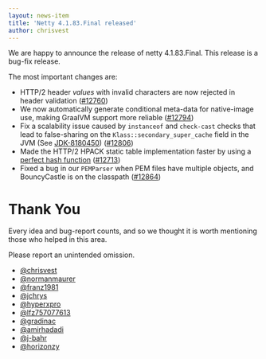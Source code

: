 ```yaml
---
layout: news-item
title: 'Netty 4.1.83.Final released'
author: chrisvest
---
```


We are happy to announce the release of netty 4.1.83.Final.
This release is a bug-fix release.

The most important changes are:

* HTTP/2 header _values_ with invalid characters are now rejected in header validation ([#12760](https://github.com/netty/netty/pull/12760))
* We now automatically generate conditional meta-data for native-image use, making GraalVM support more reliable ([#12794](https://github.com/netty/netty/pull/12794))
* Fix a scalability issue caused by `instanceof` and `check-cast` checks that lead to false-sharing on the `Klass::secondary_super_cache` field in the JVM (See [JDK-8180450](https://bugs.openjdk.org/browse/JDK-8180450)) ([#12806](https://github.com/netty/netty/pull/12806))
* Made the HTTP/2 HPACK static table implementation faster by using a [perfect hash function](https://en.wikipedia.org/wiki/Perfect_hash_function) ([#12713](https://github.com/netty/netty/pull/12713))
* Fixed a bug in our `PEMParser` when PEM files have multiple objects, and BouncyCastle is on the classpath ([#12864](https://github.com/netty/netty/pull/12864))

# Thank You

Every idea and bug-report counts, and so we thought it is worth mentioning those who helped in this area.

Please report an unintended omission.

* [@chrisvest](https://github.com/chrisvest)
* [@normanmaurer](https://github.com/normanmaurer)
* [@franz1981](https://github.com/franz1981)
* [@jchrys](https://github.com/jchrys)
* [@hyperxpro](https://github.com/hyperxpro)
* [@lfz757077613](https://github.com/lfz757077613)
* [@gradinac](https://github.com/gradinac)
* [@amirhadadi](https://github.com/amirhadadi)
* [@j-bahr](https://github.com/j-bahr)
* [@horizonzy](https://github.com/horizonzy)
